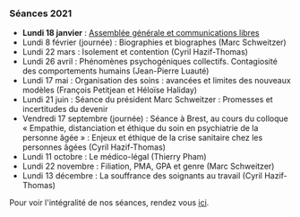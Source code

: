 ### Séances 2021
- **Lundi 18 janvier** : [Assemblée générale et communications libres](/seances/2021/janvier-2021-communications-libres)
- Lundi 8 février (journée) : Biographies et biographes (Marc Schweitzer)
- Lundi 22 mars : Isolement et contention (Cyril Hazif-Thomas)
- Lundi 26 avril : Phénomènes psychogéniques collectifs. Contagiosité des comportements humains (Jean-Pierre Luauté)
- Lundi 17 mai : Organisation des soins : avancées et limites des nouveaux modèles (François Petitjean et Héloïse Haliday)
- Lundi 21 juin : Séance du président Marc Schweitzer : Promesses et incertitudes du devenir
- Vendredi 17 septembre (journée) : Séance à Brest, au cours du colloque « Empathie, distanciation et éthique du soin en psychiatrie de la personne âgée » : Enjeux et éthique de la crise sanitaire chez les personnes âgées (Cyril Hazif-Thomas)
- Lundi 11 octobre : Le médico-légal (Thierry Pham)
- Lundi 22 novembre : Filiation, PMA, GPA et genre (Marc Schweitzer)
- Lundi 13 décembre : La souffrance des soignants au travail (Cyril Hazif-Thomas)

Pour voir l'intégralité de nos séances, rendez vous [ici](/seances/).
